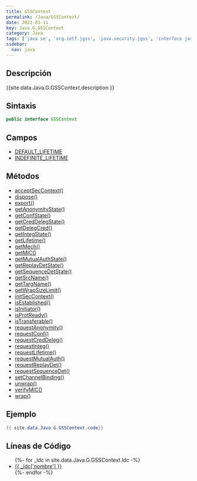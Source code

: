 ```yaml
---
title: GSSContext
permalink: /Java/GSSContext/
date: 2021-01-11
key: Java.G.GSSContext
category: Java
tags: ['java se', 'org.ietf.jgss', 'java.security.jgss', 'interface java', 'Java 1.4']
sidebar: 
  nav: java
---
```


## Descripción
{{site.data.Java.G.GSSContext.description }}

## Sintaxis
~~~java
public interface GSSContext
~~~

## Campos
* [DEFAULT_LIFETIME](/Java/GSSContext/DEFAULT_LIFETIME)
* [INDEFINITE_LIFETIME](/Java/GSSContext/INDEFINITE_LIFETIME)

## Métodos
* [acceptSecContext()](/Java/GSSContext/acceptSecContext)
* [dispose()](/Java/GSSContext/dispose)
* [export()](/Java/GSSContext/export)
* [getAnonymityState()](/Java/GSSContext/getAnonymityState)
* [getConfState()](/Java/GSSContext/getConfState)
* [getCredDelegState()](/Java/GSSContext/getCredDelegState)
* [getDelegCred()](/Java/GSSContext/getDelegCred)
* [getIntegState()](/Java/GSSContext/getIntegState)
* [getLifetime()](/Java/GSSContext/getLifetime)
* [getMech()](/Java/GSSContext/getMech)
* [getMIC()](/Java/GSSContext/getMIC)
* [getMutualAuthState()](/Java/GSSContext/getMutualAuthState)
* [getReplayDetState()](/Java/GSSContext/getReplayDetState)
* [getSequenceDetState()](/Java/GSSContext/getSequenceDetState)
* [getSrcName()](/Java/GSSContext/getSrcName)
* [getTargName()](/Java/GSSContext/getTargName)
* [getWrapSizeLimit()](/Java/GSSContext/getWrapSizeLimit)
* [initSecContext()](/Java/GSSContext/initSecContext)
* [isEstablished()](/Java/GSSContext/isEstablished)
* [isInitiator()](/Java/GSSContext/isInitiator)
* [isProtReady()](/Java/GSSContext/isProtReady)
* [isTransferable()](/Java/GSSContext/isTransferable)
* [requestAnonymity()](/Java/GSSContext/requestAnonymity)
* [requestConf()](/Java/GSSContext/requestConf)
* [requestCredDeleg()](/Java/GSSContext/requestCredDeleg)
* [requestInteg()](/Java/GSSContext/requestInteg)
* [requestLifetime()](/Java/GSSContext/requestLifetime)
* [requestMutualAuth()](/Java/GSSContext/requestMutualAuth)
* [requestReplayDet()](/Java/GSSContext/requestReplayDet)
* [requestSequenceDet()](/Java/GSSContext/requestSequenceDet)
* [setChannelBinding()](/Java/GSSContext/setChannelBinding)
* [unwrap()](/Java/GSSContext/unwrap)
* [verifyMIC()](/Java/GSSContext/verifyMIC)
* [wrap()](/Java/GSSContext/wrap)

## Ejemplo
~~~java
{{ site.data.Java.G.GSSContext.code}}
~~~

## Líneas de Código
<ul>
{%- for _ldc in site.data.Java.G.GSSContext.ldc -%}
   <li>
       <a href="{{_ldc['url'] }}">{{ _ldc['nombre'] }}</a>
   </li>
{%- endfor -%}
</ul>
